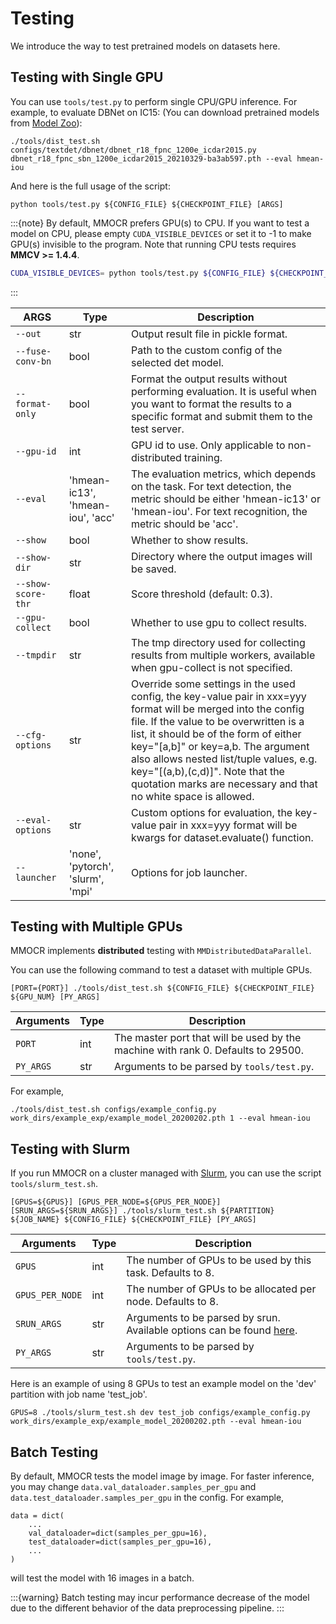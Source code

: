 # Testing

We introduce the way to test pretrained models on datasets here.

## Testing with Single GPU

You can use `tools/test.py` to perform single CPU/GPU inference. For example, to evaluate DBNet on IC15: (You can download pretrained models from [Model Zoo](modelzoo.md)):

```shell
./tools/dist_test.sh configs/textdet/dbnet/dbnet_r18_fpnc_1200e_icdar2015.py dbnet_r18_fpnc_sbn_1200e_icdar2015_20210329-ba3ab597.pth --eval hmean-iou
```

And here is the full usage of the script:

```shell
python tools/test.py ${CONFIG_FILE} ${CHECKPOINT_FILE} [ARGS]
```

:::{note}
By default, MMOCR prefers GPU(s) to CPU. If you want to test a model on CPU, please empty `CUDA_VISIBLE_DEVICES` or set it to -1 to make GPU(s) invisible to the program. Note that running CPU tests requires **MMCV >= 1.4.4**.

```bash
CUDA_VISIBLE_DEVICES= python tools/test.py ${CONFIG_FILE} ${CHECKPOINT_FILE} [ARGS]
```

:::



| ARGS               | Type                              | Description                                                                                                                                                                                                                                                                                                                                                                            |
| ------------------ | --------------------------------- | -------------------------------------------------------------------------------------------------------------------------------------------------------------------------------------------------------------------------------------------------------------------------------------------------------------------------------------------------------------------------------------- |
| `--out`            | str                               | Output result file in pickle format.                                                                                                                                                                                                                                                                                                                                                   |
| `--fuse-conv-bn`   | bool                              | Path to the custom config of the selected det model.                                                                                                                                                                                                                                                                                                                                   |
| `--format-only`    | bool                              | Format the output results without performing evaluation. It is useful when you want to format the results to a specific format and submit them to the test server.                                                                                                                                                                                                                     |
| `--gpu-id`         | int                               | GPU id to use. Only applicable to non-distributed training.                                                                                                                                                                                                                                                                                                                            |
| `--eval`           | 'hmean-ic13', 'hmean-iou', 'acc'  | The evaluation metrics, which depends on the task. For text detection, the metric should be either 'hmean-ic13' or 'hmean-iou'. For text recognition, the metric should be 'acc'.                                                                                                                                                                                                      |
| `--show`           | bool                              | Whether to show results.                                                                                                                                                                                                                                                                                                                                                               |
| `--show-dir`       | str                               | Directory where the output images will be saved.                                                                                                                                                                                                                                                                                                                                       |
| `--show-score-thr` | float                             | Score threshold (default: 0.3).                                                                                                                                                                                                                                                                                                                                                        |
| `--gpu-collect`    | bool                              | Whether to use gpu to collect results.                                                                                                                                                                                                                                                                                                                                                 |
| `--tmpdir`         | str                               | The tmp directory used for collecting results from multiple workers, available when gpu-collect is not specified.                                                                                                                                                                                                                                                                      |
| `--cfg-options`    | str                               | Override some settings in the used config, the key-value pair in xxx=yyy format will be merged into the config file. If the value to be overwritten is a list, it should be of the form of either key="[a,b]" or key=a,b. The argument also allows nested list/tuple values, e.g. key="[(a,b),(c,d)]". Note that the quotation marks are necessary and that no white space is allowed. |
| `--eval-options`   | str                               | Custom options for evaluation, the key-value pair in xxx=yyy format will be kwargs for dataset.evaluate() function.                                                                                                                                                                                                                                                                    |
| `--launcher`       | 'none', 'pytorch', 'slurm', 'mpi' | Options for job launcher.                                                                                                                                                                                                                                                                                                                                                              |


## Testing with Multiple GPUs

MMOCR implements **distributed** testing with `MMDistributedDataParallel`.

You can use the following command to test a dataset with multiple GPUs.

```shell
[PORT={PORT}] ./tools/dist_test.sh ${CONFIG_FILE} ${CHECKPOINT_FILE} ${GPU_NUM} [PY_ARGS]
```


| Arguments | Type | Description                                                                      |
| --------- | ---- | -------------------------------------------------------------------------------- |
| `PORT`    | int  | The master port that will be used by the machine with rank 0. Defaults to 29500. |
| `PY_ARGS` | str  | Arguments to be parsed by `tools/test.py`.                                       |


For example,

```shell
./tools/dist_test.sh configs/example_config.py work_dirs/example_exp/example_model_20200202.pth 1 --eval hmean-iou
```

## Testing with Slurm

If you run MMOCR on a cluster managed with [Slurm](https://slurm.schedmd.com/), you can use the script `tools/slurm_test.sh`.


```shell
[GPUS=${GPUS}] [GPUS_PER_NODE=${GPUS_PER_NODE}] [SRUN_ARGS=${SRUN_ARGS}] ./tools/slurm_test.sh ${PARTITION} ${JOB_NAME} ${CONFIG_FILE} ${CHECKPOINT_FILE} [PY_ARGS]
```

| Arguments       | Type | Description                                                                                                 |
| --------------- | ---- | ----------------------------------------------------------------------------------------------------------- |
| `GPUS`          | int  | The number of GPUs to be used by this task. Defaults to 8.                                                  |
| `GPUS_PER_NODE` | int  | The number of GPUs to be allocated per node. Defaults to 8.                                                 |
| `SRUN_ARGS`     | str  | Arguments to be parsed by srun. Available options can be found [here](https://slurm.schedmd.com/srun.html). |
| `PY_ARGS`       | str  | Arguments to be parsed by `tools/test.py`.                                                                  |


Here is an example of using 8 GPUs to test an example model on the 'dev' partition with job name 'test_job'.

```shell
GPUS=8 ./tools/slurm_test.sh dev test_job configs/example_config.py work_dirs/example_exp/example_model_20200202.pth --eval hmean-iou
```

## Batch Testing

By default, MMOCR tests the model image by image. For faster inference, you may change `data.val_dataloader.samples_per_gpu` and `data.test_dataloader.samples_per_gpu` in the config. For example,

```
data = dict(
    ...
    val_dataloader=dict(samples_per_gpu=16),
    test_dataloader=dict(samples_per_gpu=16),
    ...
)
```
will test the model with 16 images in a batch.

:::{warning}
Batch testing may incur performance decrease of the model due to the different behavior of the data preprocessing pipeline.
:::
